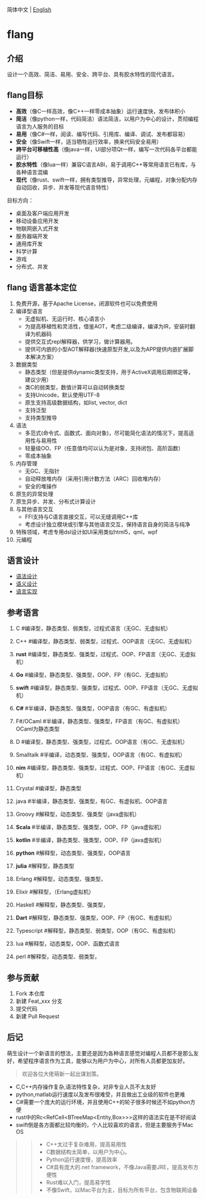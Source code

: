 简体中文 | [English](README.en.md)

#  flang

## 介绍
设计一个高效、简洁、易用、安全、跨平台、具有胶水特性的现代语言。

## flang目标

+ **高效**（像C一样高效，像C++一样零成本抽象）运行速度快，发布体积小
+ **简洁**（像python一样，代码简洁）语法简洁，以用户为中心的设计，贯彻编程语言为人服务的目标
+ **易用**（像C#一样，阅读、编写代码、引用库、编译、调试、发布都容易）
+ **安全**（像Swift一样，适当牺牲运行效率，换来代码安全易用）
+ **跨平台可移植性高**（像java一样，UI部分项Qt一样，编写一次代码各平台都能运行）
+ **胶水特性**（像lua一样）兼容C语言ABI，易于调用C++等常用语言已有库，与各种语言混编
+ **现代**（像rust、swift一样，拥有类型推导，异常处理，元编程，对象分配内存自动回收，异步、并发等现代语言特性）


目标方向：

+ 桌面及客户端应用开发
+ 移动设备应用开发
+ 物联网嵌入式开发
+ 服务器端开发
+ 通用库开发
+ 科学计算
+ 游戏
+ 分布式、并发

## flang 语言基本定位

1. 免费开源，基于Apache License，闭源软件也可以免费使用
2.  编译型语言
	+ 无虚拟机、无运行时、核心语言小
    + 为提高移植性和灵活性，借鉴AOT，考虑二级编译，编译为IR，安装时翻译为机器码
    + 提供交互式repl解释器，供学习，做计算器用。
    + 提供可内嵌的小型AOT解释器(快速原型开发,以及为APP提供内嵌扩展脚本解决方案）
3.  数据类型
	+ 静态类型（但是提供dynamic类型支持，用于ActiveX调用后期绑定等，建议少用）
	+ 类C的弱类型，数值计算可以自动转换类型
	+ 支持Unicode，默认使用UTF-8
	+ 原生支持高级数据结构，如list, vector, dict
	+ 支持泛型
	+ 支持类型推导
4. 语法
    + 多范式(命令式、函数式、面向对象)，尽可能简化语法的情况下，提高适用性与易用性
	+ 轻量级OO、FP（任意值均可以认为是对象，支持闭包、高阶函数）
	+ 零成本抽象
5.  内存管理
	+ 无GC、无指针
	+ 自动释放堆内存（采用引用计数方法（ARC）回收堆内存）
    + 安全的堆操作
6.  原生的异常处理
7.  原生异步、并发、分布式计算设计
8.  与其他语言交互
	+ FFI支持与C语言直接交互，可以无缝调用C++库
	+ 考虑设计独立模块或引擎与其他语言交互，保持语言自身的简洁与纯净
9.  特殊领域，考虑专用dsl设计如UI采用类似html5，qml，wpf
10. 元编程

## 语言设计

+ [语法设计](doc/syntax/syntax.md)
+ [语义设计](doc/semantic)
+ [语言实现](src/)


## 参考语言

1. C             #编译型，静态类型、弱类型，过程式语言（无GC、无虚拟机）
2. C++           #编译型，静态类型、弱类型，过程式、OOP语言（无GC、无虚拟机）
3. **rust**      #编译型，静态类型、强类型，过程式、OOP、FP语言（无GC、无虚拟机）
4. **Go**        #编译型，静态类型、强类型，OOP、FP（有GC、无虚拟机）
5. **swift**     #编译型，静态类型、强类型，过程式、OOP、FP语言（无GC、无虚拟机）
6. **C#**        #半编译，静态类型、强类型，OOP语言（有GC、有虚拟机）
7. F#/OCaml      #半编译，静态类型、强类型，FP语言（有GC、有虚拟机）   OCaml为静态类型
8. D             #编译型，静态类型、强类型，过程式、OOP语言（有GC、无虚拟机）
9. Smalltalk     #半编译，动态类型、强类型，OOP语言（有GC、有虚拟机）
10. **nim**      #编译型，静态类型、强类型，过程式、OOP、FP语言（有GC、无虚拟机）
11. Crystal      #编译型，静态类型
12. java         #半编译，静态类型、强类型，有GC、有虚拟机、OOP语言
13. Groovy       #解释型，动态类型、强类型（java虚拟机）
13. **Scala**    #半编译，静态类型、强类型，OOP、FP（java虚拟机）
14. **kotlin**   #半编译，静态类型、强类型，OOP、FP（java虚拟机）

16. **python**  #解释型，动态类型、强类型，OOP语言
17. **julia**   #解释型，静态类型
18. Erlang      #解释型，动态类型、强类型，
19. Elixir      #解释型，（Erlang虚拟机）
20. Haskell     #解释型，静态类型、强类型，
21. **Dart**    #解释型，静态类型、强类型，OOP、FP（有GC、有虚拟机）
22. Typescript  #解释型，静态类型、弱类型，OOP（有GC、有虚拟机）
23. lua         #解释型，动态类型，OOP、函数式语言
24. perl        #解释型，动态类型、弱类型，


## 参与贡献

1.  Fork 本仓库
2.  新建 Feat_xxx 分支
3.  提交代码
4.  新建 Pull Request

## 后记

萌生设计一个新语言的想法，主要还是因为各种语言感觉对编程人员都不是那么友好，希望程序语言作为工具，能够以为用户为中心，对所有人员都更加友好。

> 欢迎各位大佬萌新一起出谋划策。

+ C,C++内存操作复杂,语法特性复杂，对非专业人员不太友好
+ python,matlab运行速度以及发布很难受，并且做出工业级的软件也更难
+ C#需要一个庞大的运行环境，并且使用C++的轮子很多时候还不如python方便
+ rust中的Rc<RefCell<BTreeMap<Entity,Box<dyn Layout>>>>这样的语法实在是不好阅读
+ swift倒是各方面都比较均衡的，个人比较喜欢的语言，但是主要服务于Mac OS

>> + C++太过于复杂难用，提高易用性
>> + C数据结构太简单，以用户为中心。
>> + Python运行速度慢，提高效率
>> + C#具有庞大的.net framework，不像Java需要JRE，提高发布方便性
>> + Rust难以入门，提高易学性
>> + 不像Swift，以Mac平台为主，目标为所有平台，包含物联网设备

